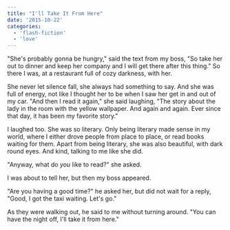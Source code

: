```yaml
---
title: "I'll Take It From Here"
date: '2015-10-22'
categories:
  - 'flash-fiction'
  - 'love'
---
```


"She's probably gonna be hungry," said the text from my boss, "So take her out
to dinner and keep her company and I will get there after this thing." So there
I was, at a restaurant full of cozy darkness, with her.

<!-- truncate -->

She never let silence fall, she always had something to say. And she was full of
energy, not like I thought her to be when I saw her get in and out of my car.
"And then I read it again," she said laughing, "The story about the lady in the
room with the yellow wallpaper. And again and again. Ever since that day, it has
been my favorite story."

I laughed too. She was so literary. Only being literary made sense in my world,
where I either drove people from place to place, or read books waiting for them.
Apart from being literary, she was also beautiful, with dark round eyes. And
kind, talking to me like she did.

"Anyway, what do _you_ like to read?" she asked.

I was about to tell her, but then my boss appeared.

"Are you having a good time?" he asked her, but did not wait for a reply, "Good,
I got the taxi waiting. Let's go."

As they were walking out, he said to me without turning around. "You can have
the night off, I'll take it from here."
